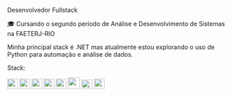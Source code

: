 Desenvolvedor Fullstack

🎓 Cursando o segundo período de Análise e Desenvolvimento de Sistemas na FAETERJ-RIO

Minha principal stack é .NET mas atualmente estou explorando o uso de Python para automação e análise de dados.

Stack:

<img src="https://cdn.jsdelivr.net/gh/devicons/devicon/icons/csharp/csharp-original.svg" width="24" height="24"/> <img src="https://cdn.jsdelivr.net/gh/devicons/devicon@latest/icons/dotnetcore/dotnetcore-original.svg" width="24" height="24"/>
<img src="https://cdn.jsdelivr.net/gh/devicons/devicon/icons/angular/angular-original.svg" width="24" height="24"/> 
<img src="https://cdn.jsdelivr.net/gh/devicons/devicon/icons/python/python-original.svg" width="24" height="24"/> 
<img src="https://cdn.jsdelivr.net/gh/devicons/devicon@latest/icons/microsoftsqlserver/microsoftsqlserver-original.svg" width="24" height="24"/> 
<img src="https://cdn.jsdelivr.net/gh/devicons/devicon/icons/docker/docker-original.svg" width="27" height="27"/> 
<img src="https://cdn.jsdelivr.net/gh/devicons/devicon/icons/git/git-original.svg" width="25" height="22"/> 
<img src="https://cdn.jsdelivr.net/gh/devicons/devicon/icons/azure/azure-original.svg" width="24" height="24"/>

